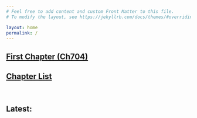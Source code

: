 ```yaml
---
# Feel free to add content and custom Front Matter to this file.
# To modify the layout, see https://jekyllrb.com/docs/themes/#overriding-theme-defaults

layout: home
permalink: /
---
```


<h2><a href="Tenken/0704.html">First Chapter (Ch704)</a></h2>

<h2><a href="Tenken/">Chapter List</a></h2>

<br>
<h2>Latest:</h2>